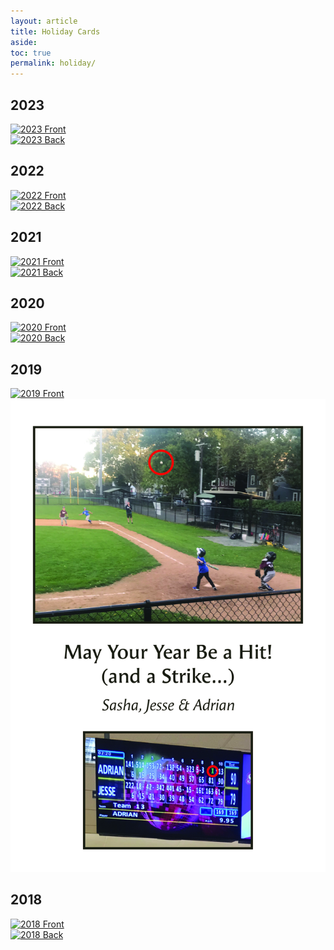 ```yaml
---
layout: article
title: Holiday Cards
aside:
toc: true
permalink: holiday/
---
```


## 2023

<div class="grid-container">
  <div class="grid grid--py-3">
    <div class="cell cell--8">
      <a href="/holiday/AdrianHolidayCard11_front.jpg">
        <img class="image-h image-h--xl" src="/holiday/AdrianHolidayCard11_front.jpg" title="2023 Front"/>
      </a>
    </div>
    <div class="cell cell--4">
      <a href="/holiday/AdrianHolidayCard11_back.jpg">
        <img class="image-h image-h--xl" src="/holiday/AdrianHolidayCard11_back.jpg" title="2023 Back"/>
      </a>
    </div>
  </div>
</div>


## 2022

<div class="grid-container">
  <div class="grid grid--py-3">
    <div class="cell cell--8">
      <a href="/holiday/AdrianHolidayCard10_front.jpg">
        <img class="image-h image-h--xl" src="/holiday/AdrianHolidayCard10_front.jpg" title="2022 Front"/>
      </a>
    </div>
    <div class="cell cell--4">
      <a href="/holiday/AdrianHolidayCard10_back.jpg">
        <img class="image-h image-h--xl" src="/holiday/AdrianHolidayCard10_back.jpg" title="2022 Back"/>
      </a>
    </div>
  </div>
</div>

## 2021

<div class="grid-container">
  <div class="grid grid--py-3">
    <div class="cell cell--4">
      <a href="/holiday/AdrianHolidayCard9_front.jpg">
        <img class="image-h image-h--xl" src="/holiday/AdrianHolidayCard9_front.jpg" title="2021 Front"/>
      </a>
    </div>
    <div class="cell cell--4">
      <a href="/holiday/AdrianHolidayCard9_back.jpg">
        <img class="image-h image-h--xl" src="/holiday/AdrianHolidayCard9_back.jpg" title="2021 Back"/>
      </a>
    </div>
  </div>
</div>

## 2020

<div class="grid-container">
  <div class="grid grid--py-3">
    <div class="cell cell--4">
      <a href="/holiday/AdrianHolidayCard8_front.jpg">
        <img class="image-h image-h--xl" src="/holiday/AdrianHolidayCard8_front.jpg" title="2020 Front"/>
      </a>
    </div>
    <div class="cell cell--4">
      <a href="/holiday/AdrianHolidayCard8_back.jpg">
        <img class="image-h image-h--xl" src="/holiday/AdrianHolidayCard8_back.jpg" title="2020 Back"/>
      </a>
    </div>
  </div>
</div>

## 2019

<div class="grid-container">
  <div class="grid grid--py-3">
    <div class="cell cell--4">
      <a href="/holiday/AdrianHolidayCard7_front.jpg">
        <img class="image-h image-h--xl" src="/holiday/AdrianHolidayCard7_front.jpg" title="2019 Front"/>
      </a>
    </div>
    <div class="cell cell--4">
      <a href="/holiday/AdrianHolidayCard7_back.jpg">
        <img class="image-h image-h--xl" src="/holiday/AdrianHolidayCard7_back.jpg" title="2019 Back"/>
      </a>
    </div>
  </div>
</div>


## 2018

<div class="grid-container">
  <div class="grid grid--py-3">
    <div class="cell cell--4">
      <a href="/holiday/AdrianHolidayCard6_front.jpg">
        <img class="image-h image-h--xl" src="/holiday/AdrianHolidayCard6_front.jpg" title="2018 Front"/>
      </a>
    </div>
    <div class="cell cell--4">
      <a href="/holiday/AdrianHolidayCard6_back.jpg">
        <img class="image-h image-h--xl" src="/holiday/AdrianHolidayCard6_back.jpg" title="2018 Back"/>
      </a>
    </div>
  </div>
</div>
